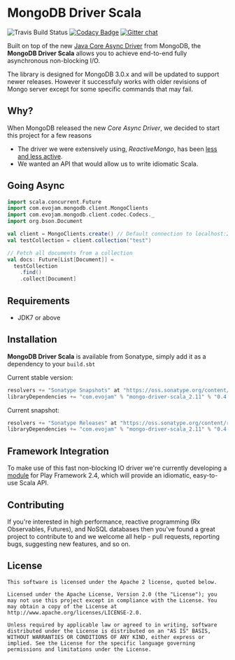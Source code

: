 # MongoDB Driver Scala

![Travis Build Status](https://travis-ci.org/evojam/mongodb-driver-scala.svg)
[![Codacy Badge](https://www.codacy.com/project/badge/305004faf8194a27b93e3a9d2b04bbb9)](https://www.codacy.com/app/evojam/mongodb-driver-scala)
[![Gitter chat](https://badges.gitter.im/evojam/mongodb-driver-scala.png)](https://gitter.im/evojam/mongodb-driver-scala "Gitter chat")

Built on top of the new [Java Core Async Driver](http://mongodb.github.io/mongo-java-driver/) from MongoDB,
the **MongoDB Driver Scala** allows you to achieve end-to-end fully asynchronous non-blocking I/O.

The library is designed for MongoDB 3.0.x and will be updated to support newer releases. However it successfuly works
with older revisions of Mongo server except for some specific commands that may fail.

## Why?
When MongoDB released the new *Core Async Driver*, we decided to start this project for a few reasons
* The driver we were extensively using, *ReactiveMongo*, has been [less and less active](https://github.com/ReactiveMongo/ReactiveMongo/commits/master).
* We wanted an API that would allow us to write idiomatic Scala.

## Going Async

```scala
import scala.concurrent.Future
import com.evojam.mongodb.client.MongoClients
import com.evojam.mongodb.client.codec.Codecs._
import org.bson.Document

val client = MongoClients.create() // Default connection to localhost:27017
val testCollection = client.collection("test")

// Fetch all documents from a collection
val docs: Future[List[Document]] =
  testCollection
    .find()
    .collect[Document]
```

## Requirements

- JDK7 or above

## Installation

**MongoDB Driver Scala** is available from Sonatype, simply add it as a dependency to your `build.sbt`

Current stable version:

```scala
resolvers += "Sonatype Snapshots" at "https://oss.sonatype.org/content/repositories/snapshots/"
libraryDependencies += "com.evojam" % "mongo-driver-scala_2.11" % "0.4.1"
```

Current snapshot:

```scala
resolvers += "Sonatype Releases" at "https://oss.sonatype.org/content/repositories/releases/"
libraryDependencies += "com.evojam" % "mongo-driver-scala_2.11" % "0.4.1-SNAPSHOT"
```

## Framework Integration

To make use of this fast non-blocking IO driver we're currently developing a [module](https://github.com/evojam/play-mongodb-driver) for Play Framework 2.4,
which will provide an idiomatic, easy-to-use Scala API.

## Contributing

If you're interested in high performance, reactive programming (Rx Observables, Futures), and NoSQL databases then you've found a great project
to contribute to and we welcome all help - pull requests, reporting bugs, suggesting new features, and so on.

## License
```
This software is licensed under the Apache 2 license, quoted below.

Licensed under the Apache License, Version 2.0 (the "License"); you may not use this project except in compliance with the License. You may obtain a copy of the License at http://www.apache.org/licenses/LICENSE-2.0.

Unless required by applicable law or agreed to in writing, software distributed under the License is distributed on an "AS IS" BASIS, WITHOUT WARRANTIES OR CONDITIONS OF ANY KIND, either express or implied. See the License for the specific language governing permissions and limitations under the License.
```
